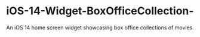 # iOS-14-Widget-BoxOfficeCollection-
An iOS 14 home screen widget showcasing box office collections of movies. 
